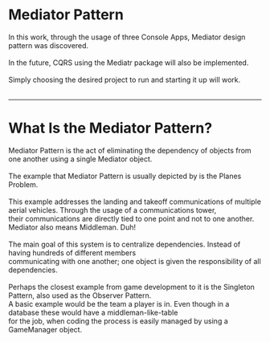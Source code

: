 # Mediator Pattern
In this work, through the usage of three Console Apps, Mediator design pattern was discovered. <br><br>
In the future, CQRS using the Mediatr package will also be implemented. <br><br>
Simply choosing the desired project to run and starting it up will work. <br><br>
___
# What Is the Mediator Pattern?
Mediator Pattern is the act of eliminating the dependency of objects from one another using a single Mediator object. <br><br>
The example that Mediator Pattern is usually depicted by is the Planes Problem. <br><br>
This example addresses the landing and takeoff communications of multiple aerial vehicles. Through the usage of a communications tower, <br>
their communications are directly tied to one point and not to one another. Mediator also means Middleman. Duh! <br><br>
The main goal of this system is to centralize dependencies. Instead of having hundreds of different members <br>
communicating with one another; one object is given the responsibility of all dependencies. <br><br>
Perhaps the closest example from game development to it is the Singleton Pattern, also used as the Observer Pattern. <br>
A basic example would be the team a player is in. Even though in a database these would have a middleman-like-table <br>
for the job, when coding the process is easily managed by using a GameManager object.
